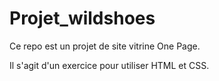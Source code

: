 # Projet_wildshoes

Ce repo est un projet de site vitrine One Page.

Il s'agit d'un exercice pour utiliser HTML et CSS.


